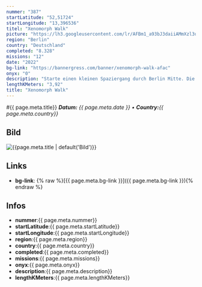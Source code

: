 ```yaml
---
nummer: "387"
startLatitude: "52,51724"
startLongitude: "13,396536"
titel: "Xenomorph Walk"
picture: "https://lh3.googleusercontent.com/lr/AFBm1_a93bJ3daiiAMmXzl3uiuxurdOX1Ir3EU-Fh3zslV5DsZZNIk5QD3X_kmC7tBWJKo089t4wq7IcKvCcolnPOEgZYZdCpesQUN848kcC3DICOywmriGXNLYbafcEtIi77qBR2Sd1jS42K986HuFWd1t75orl225jkyb3ksfGgLAraYNtYQf67J21sfFeB2QRIRFequDDtxR4_eUqw7PfIgw3-0TQGT4xTHzOlpI6fyEqWFoN2cS5GPA6uDb4Z9395OtuMPVQMqB5Uv8sMtbHHu-YWW25lWWmF2VGjICwp0785MT9UVkE0M9ozCCOLu5_1z5b3SCAbMUtXjGwbJlI0rRieQi2B_UYp2d6pjKnn9a6TwQzq7AegQTVO6sUXIGEyRLuO0r6TKwnwtJ1vzHt-HnTf1F0q_-Zf4twpuFgy4I-v3WyXNcOzqwBIRAWbnXeHuEKwAmuKD_jsvMbyDPF2KSKCZCeCTGDFtd92pM47m-g7WqhzAGwWfat_zuLuo-cpo5UMPfJecqJKDDKqPKvOjp5u3dkvb4pLBfAyb6TtrzFTt16dh2HHCTGtSNzEZ3FtYV9FVkTCw0yYCcFOzNoXh2LfrgGPMEgafjG8XM8SMg31kG3ExSTcujf196vSPsRhTUx4175DOY9Bi_Je45Rf25V0RTKo5gK1dwFAc7W2SGr30wVSavVXOStBscIZFrNj2zTMKc1OldTWyr3K_-LC8A__Aau94lfSq1Dm_RDHvO90zUo_67LHFL77fTLam0hzRgsx6I4rAgUojnMWsigjG8qdNCMCryFELAfLlYb8ZmPAv5e6TocjFPyvQ_xAI92Fg16yPKvepeiuTDk--5k4vj4zGm9300"
region: "Berlin"
country: "Deutschland"
completed: "8.328"
missions: "12"
date: "2022"
bg-link: "https://bannergress.com/banner/xenomorph-walk-afac"
onyx: "0"
description: "Starte einen kleinen Spaziergang durch Berlin Mitte. Die Rund startet dabei am Schinkel Pavillion und führt dich zur St Marienkirche und der Martin Luther Statue.\n\nOnline bis 01.05.2022"
lengthKMeters: "3,92"
title: "Xenomorph Walk"
---
```


#{{ page.meta.title}}
_**Datum:** {{ page.meta.date }} • **Country:**{{ page.meta.country}}_

## Bild
![{{page.meta.title | default('Bild')}}]({{page.meta.picture}})

## Links
- **bg-link**: {% raw %}[{{ page.meta.bg-link }}]({{ page.meta.bg-link }}){% endraw %}

## Infos
- **nummer**:{{ page.meta.nummer}}
- **startLatitude**:{{ page.meta.startLatitude}}
- **startLongitude**:{{ page.meta.startLongitude}}
- **region**:{{ page.meta.region}}
- **country**:{{ page.meta.country}}
- **completed**:{{ page.meta.completed}}
- **missions**:{{ page.meta.missions}}
- **onyx**:{{ page.meta.onyx}}
- **description**:{{ page.meta.description}}
- **lengthKMeters**:{{ page.meta.lengthKMeters}}

